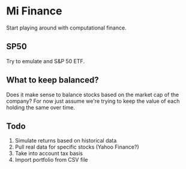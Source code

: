 # Mi Finance

Start playing around with computational finance.  

## SP50

Try to emulate and S&P 50 ETF.  

## What to keep balanced?

Does it make sense to balance stocks based on the market cap of the company?  For now just assume we're trying to keep the value of each holding the same over time.

## Todo

1. Simulate returns based on historical data
2. Pull real data for specific stocks (Yahoo Finance?)
3. Take into account tax basis
3. Import portfolio from CSV file


